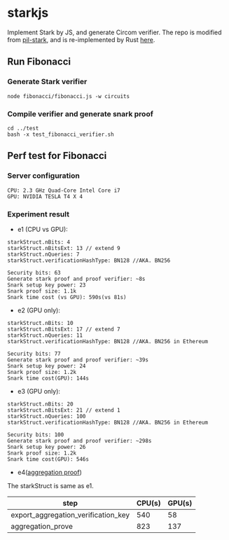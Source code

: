 # starkjs

Implement Stark by JS, and generate Circom verifier. The repo is modified from [pil-stark](https://github.com/0xPolygonHermez/pil-stark/tree/main/src), and is re-implemented by Rust [here](../starky).


## Run Fibonacci
### Generate Stark verifier

```
node fibonacci/fibonacci.js -w circuits
```

### Compile verifier and generate snark proof
```
cd ../test
bash -x test_fibonacci_verifier.sh
```

## Perf test for Fibonacci

### Server configuration
```
CPU: 2.3 GHz Quad-Core Intel Core i7
GPU: NVIDIA TESLA T4 X 4
```

### Experiment result

* e1 (CPU vs GPU):
```
starkStruct.nBits: 4
starkStruct.nBitsExt: 13 // extend 9
starkStruct.nQueries: 7
starkStruct.verificationHashType: BN128 //AKA. BN256

Security bits: 63
Generate stark proof and proof verifier: ~8s
Snark setup key power: 23
Snark proof size: 1.1k
Snark time cost (vs GPU): 590s(vs 81s)
```

* e2 (GPU only):
```
starkStruct.nBits: 10
starkStruct.nBitsExt: 17 // extend 7
starkStruct.nQueries: 11
starkStruct.verificationHashType: BN128 //AKA. BN256 in Ethereum

Security bits: 77
Generate stark proof and proof verifier: ~39s
Snark setup key power: 24
Snark proof size: 1.2k
Snark time cost(GPU): 144s
```

* e3 (GPU only):
```
starkStruct.nBits: 20
starkStruct.nBitsExt: 21 // extend 1
starkStruct.nQueries: 100
starkStruct.verificationHashType: BN128 //AKA. BN256 in Ethereum

Security bits: 100
Generate stark proof and proof verifier: ~298s
Snark setup key power: 26
Snark proof size: 1.2k
Snark time cost(GPU): 546s
```

* e4([aggregation proof](../test/test_aggregation_fibonacci_verifier.sh))

The starkStruct is same as e1.

|step| CPU(s)| GPU(s)|
|--|--|--|
|export_aggregation_verification_key | 540 | 58|
|aggregation_prove| 823 | 137|

